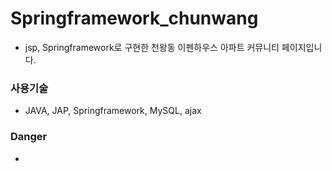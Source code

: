# Springframework_chunwang
* jsp, Springframework로 구현한 천왕동 이펜하우스 아파트 커뮤니티 페이지입니다.

### 사용기술
* JAVA, JAP, Springframework, MySQL, ajax

### Danger
* 
